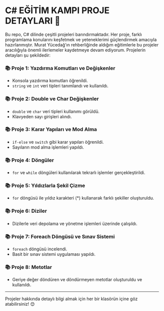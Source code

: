 # C# EĞİTİM KAMPI PROJE DETAYLARI 🚀

Bu repo, C# dilinde çeşitli projeleri barındırmaktadır. Her proje, farklı programlama konularını keşfetmek ve yeteneklerimi güçlendirmek amacıyla hazırlanmıştır. Murat Yücedağ’ın rehberliğinde aldığım eğitimlerle bu projeler aracılığıyla önemli ilerlemeler kaydetmeye devam ediyorum. Projelerin detayları şu şekildedir:

### 📚 Proje 1: Yazdırma Komutları ve Değişkenler  
- Konsola yazdırma komutları öğrenildi.
- `string` ve `int` veri tipleri tanımlandı ve kullanıldı.

### 📚 Proje 2: Double ve Char Değişkenler  
- `double` ve `char` veri tipleri kullanımı görüldü.
- Klavyeden sayı girişleri alındı.

### 📚 Proje 3: Karar Yapıları ve Mod Alma  
- `if-else` ve `switch` gibi karar yapıları öğrenildi.
- Sayıların mod alma işlemleri yapıldı.

### 📚 Proje 4: Döngüler  
- `for` ve `while` döngüleri kullanılarak tekrarlı işlemler gerçekleştirildi.

### 📚 Proje 5: Yıldızlarla Şekil Çizme  
- `for` döngüsü ile yıldız karakteri (*) kullanarak farklı şekiller oluşturuldu.

### 📚 Proje 6: Diziler  
- Dizilerle veri depolama ve yönetme işlemleri üzerinde çalışıldı.

### 📚 Proje 7: Foreach Döngüsü ve Sınav Sistemi  
- `foreach` döngüsü incelendi.
- Basit bir sınav sistemi uygulaması yapıldı.

### 📚 Proje 8: Metotlar  
- Geriye değer döndüren ve döndürmeyen metotlar oluşturuldu ve kullanıldı.

---

Projeler hakkında detaylı bilgi almak için her bir klasörün içine göz atabilirsiniz! 😊
